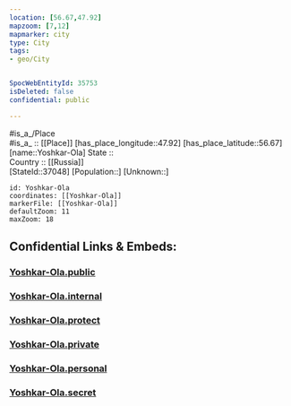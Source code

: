 ```yaml
---
location: [56.67,47.92] 
mapzoom: [7,12] 
mapmarker: city 
type: City
tags:
- geo/City


SpocWebEntityId: 35753
isDeleted: false
confidential: public

---
```

#is_a_/Place  
#is_a_ :: [[Place]] 
[has_place_longitude::47.92] 
[has_place_latitude::56.67] 
[name::Yoshkar-Ola] 
State ::  
Country :: [[Russia]]  
[StateId::37048] 
[Population::] 
[Unknown::] 


```leaflet
id: Yoshkar-Ola
coordinates: [[Yoshkar-Ola]] 
markerFile: [[Yoshkar-Ola]] 
defaultZoom: 11 
maxZoom: 18
```


## Confidential Links & Embeds: 

### [Yoshkar-Ola.public](/_public/\Earth\Continent\Europe\Europe~East\Russia\Russia~Volga\Mari_El~Republic\CityYoshkar-Ola.public.md) 

### [Yoshkar-Ola.internal](/_internal/\Earth\Continent\Europe\Europe~East\Russia\Russia~Volga\Mari_El~Republic\CityYoshkar-Ola.internal.md) 

### [Yoshkar-Ola.protect](/_protect/\Earth\Continent\Europe\Europe~East\Russia\Russia~Volga\Mari_El~Republic\CityYoshkar-Ola.protect.md) 

### [Yoshkar-Ola.private](/_private/\Earth\Continent\Europe\Europe~East\Russia\Russia~Volga\Mari_El~Republic\CityYoshkar-Ola.private.md) 

### [Yoshkar-Ola.personal](/_personal/\Earth\Continent\Europe\Europe~East\Russia\Russia~Volga\Mari_El~Republic\CityYoshkar-Ola.personal.md) 

### [Yoshkar-Ola.secret](/_secret/\Earth\Continent\Europe\Europe~East\Russia\Russia~Volga\Mari_El~Republic\CityYoshkar-Ola.secret.md)


